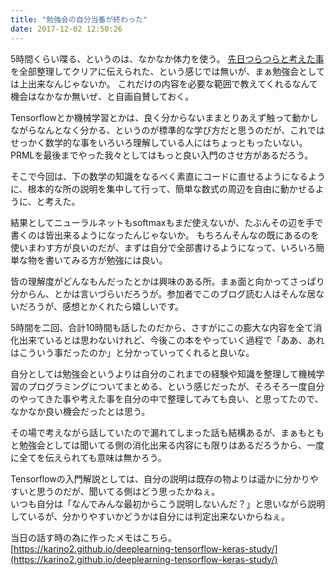 ```yaml
---
title: "勉強会の自分当番が終わった"
date: 2017-12-02 12:50:26
---
```


5時間くらい喋る、というのは、なかなか体力を使う。
[先日つらつらと考えた事](https://karino2.github.io/2017/11/30/106.html) を全部整理してクリアに伝えられた、という感じでは無いが、まぁ勉強会としては上出来なんじゃないか。
これだけの内容を必要な範囲で教えてくれるなんて機会はなかなか無いぜ、と自画自賛しておく。

Tensorflowとか機械学習とかは、良く分からないままとりあえず触って動かしながらなんとなく分かる、というのが標準的な学び方だと思うのだが、これではせっかく数学的な事をいろいろ理解している人にはちょっともったいない。PRMLを最後までやった我々としてはもっと良い入門のさせ方があるだろう。

そこで今回は、下の数学の知識をなるべく素直にコードに直せるようになるように、根本的な所の説明を集中して行って、簡単な数式の周辺を自由に動かせるように、と考えた。

結果としてニューラルネットもsoftmaxもまだ使えないが、たぶんその辺を手で書くのは皆出来るようになったんじゃないか。
もちろんそんなの既にあるのを使いまわす方が良いのだが、まずは自分で全部書けるようになって、いろいろ簡単な物を書いてみる方が勉強には良い。

皆の理解度がどんなもんだったとかは興味のある所。まぁ面と向かってさっぱり分からん、とかは言いづらいだろうが。参加者でこのブログ読む人はそんな居ないだろうが、感想とかくれたら嬉しいです。

5時間を二回、合計10時間も話したのだから、さすがにこの膨大な内容を全て消化出来ているとは思わないけれど、今後この本をやっていく過程で「ああ、あれはこういう事だったのか」と分かっていってくれると良いな。

自分としては勉強会というよりは自分のこれまでの経験や知識を整理して機械学習のプログラミングについてまとめる、という感じだったが、そろそろ一度自分のやってきた事や考えた事を自分の中で整理してみても良い、と思ってたので、なかなか良い機会だったとは思う。

その場で考えながら話していたので漏れてしまった話も結構あるが、まぁもともと勉強会としては聞いてる側の消化出来る内容にも限りはあるだろうから、一度に全てを伝えられても意味は無かろう。

Tensorflowの入門解説としては、自分の説明は既存の物よりは遥かに分かりやすいと思うのだが、聞いてる側はどう思ったかねぇ。  
いつも自分は「なんでみんな最初からこう説明しないんだ？」と思いながら説明しているが、分かりやすいかどうかは自分には判定出来ないからねぇ。

当日の話す時の為に作ったメモはこちら。
[https://karino2.github.io/deeplearning-tensorflow-keras-study/](https://karino2.github.io/deeplearning-tensorflow-keras-study/)
